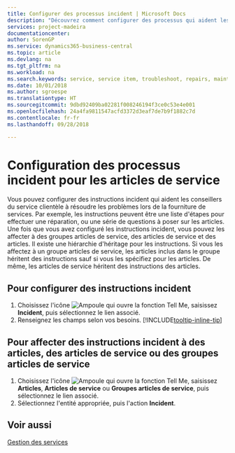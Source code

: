 ```yaml
---
title: Configurer des processus incident | Microsoft Docs
description: "Découvrez comment configurer des processus qui aident les conseillers du service clientèle à identifier et à résoudre les problèmes liés aux articles de service."
services: project-madeira
documentationcenter: 
author: SorenGP
ms.service: dynamics365-business-central
ms.topic: article
ms.devlang: na
ms.tgt_pltfrm: na
ms.workload: na
ms.search.keywords: service, service item, troubleshoot, repairs, maintenance
ms.date: 10/01/2018
ms.author: sgroespe
ms.translationtype: HT
ms.sourcegitcommit: 9dbd92409ba02281f008246194f3ce0c53e4e001
ms.openlocfilehash: 24a4fa9811547acfd3372d3eaf7de7b9f1882c7d
ms.contentlocale: fr-fr
ms.lasthandoff: 09/28/2018

---
```


# <a name="setting-up-troubleshooting-for-service-items"></a>Configuration des processus incident pour les articles de service
Vous pouvez configurer des instructions incident qui aident les conseillers du service clientèle à résoudre les problèmes lors de la fourniture de services. Par exemple, les instructions peuvent être une liste d'étapes pour effectuer une réparation, ou une série de questions à poser sur les articles. Une fois que vous avez configuré les instructions incident, vous pouvez les affecter à des groupes articles de service, des articles de service et des articles. Il existe une hiérarchie d'héritage pour les instructions. Si vous les affectez à un groupe articles de service, les articles inclus dans le groupe héritent des instructions sauf si vous les spécifiez pour les articles. De même, les articles de service héritent des instructions des articles.  

## <a name="to-set-up-troubleshooting-guidelines"></a>Pour configurer des instructions incident
1. Choisissez l'icône ![Ampoule qui ouvre la fonction Tell Me](media/ui-search/search_small.png "Dites-moi ce que vous voulez faire"), saisissez **Incident**, puis sélectionnez le lien associé.  
2. Renseignez les champs selon vos besoins. [!INCLUDE[tooltip-inline-tip](includes/tooltip-inline-tip_md.md)]  

## <a name="to-assign-troubleshooting-guidelines-to-items-service-items-or-service-item-groups"></a>Pour affecter des instructions incident à des articles, des articles de service ou des groupes articles de service
1. Choisissez l'icône ![Ampoule qui ouvre la fonction Tell Me](media/ui-search/search_small.png "Dites-moi ce que vous voulez faire"), saisissez **Articles**, **Articles de service** ou **Groupes articles de service**, puis sélectionnez le lien associé.  
2. Sélectionnez l'entité appropriée, puis l'action **Incident**.  

## <a name="see-also"></a>Voir aussi
[Gestion des services](service-service.md)
